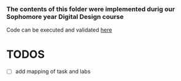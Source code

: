 ### The contents of this folder were implemented durig our Sophomore year Digital Design course
Code can be executed and validated [here](https://www.edaplayground.com/~)

# TODOS
- [ ] add mapping of task and labs
